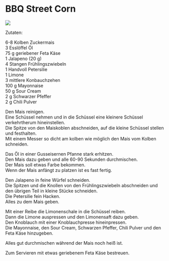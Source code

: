 # BBQ Street Corn

![](https://radiatortwo.github.io/rezepte/pics/bbq_street_corn.jpg)

Zutaten:

6-8 Kolben Zuckermais\
3 Esslöffel Öl\
75 g geriebener Feta Käse\
1 Jalapeno (20 g)\
4 Stangen Frühlingszwiebeln\
1 Handvoll Petersilie\
1 Limone\
3 mittlere Konbauchzehen\
100 g Mayonnaise\
50 g Sour Cream\
2 g Schwarzer Pfeffer\
2 g Chili Pulver

Den Mais reinigen.\
Eine Schüssel nehmen und in die Schüssel eine kleinere Schüssel verkehrtherum hineinstellen.\
Die Spitze von den Maiskoblen abschneiden, auf die kleine Schüssel stellen und festhalten.\
Mit einem Messer so dicht am kolben wie möglich den Mais vom Kolben schneiden.

Das Öl in einer Gusseisernen Pfanne stark erhitzen.\
Den Mais dazu geben und alle 60-90 Sekunden durchmischen.\
Der Mais soll etwas Farbe bekommen.\
Wenn der Mais anfängt zu platzen ist es fast fertig.

Den Jalapeno in feine Würfel schneiden.\
Die Spitzen und die Knollen von den Frühlingszwiebeln abschneiden und den übrigen Teil in kleine Stücke schneiden.\
Die Petersilie fein Hacken.\
Alles zu dem Mais geben.

Mit einer Reibe die Limonenschale in die Schüssel reiben.\
Dann die Limone auspressen und den Limonensaft dazu geben.\
Den Knoblauch mit einer Knoblauchpresse hineinpressen.\
Die Mayonnaise, den Sour Cream, Schwarzen Pfeffer, Chili Pulver und den Feta Käse hinzugeben.

Alles gut durchmischen während der Mais noch heiß ist.

Zum Servieren mit etwas geriebenem Feta Käse bestreuen.